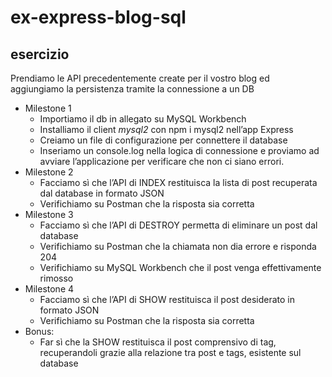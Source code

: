 #  ex-express-blog-sql

## esercizio

Prendiamo le API precedentemente create per il vostro blog ed aggiungiamo la persistenza tramite la connessione a un DB

- Milestone 1
    - Importiamo il db in allegato su MySQL Workbench
    - Installiamo il client *mysql2* con npm i mysql2 nell’app Express
    - Creiamo un file di configurazione per connettere il database
    - Inseriamo un console.log nella logica di connessione e proviamo ad avviare l’applicazione per verificare che non ci siano errori.
- Milestone 2
    - Facciamo sì che l’API di INDEX restituisca la lista di post recuperata dal database in formato JSON
    - Verifichiamo su Postman che la risposta sia corretta
- Milestone 3
    - Facciamo sì che l’API di DESTROY permetta di eliminare un post dal database
    - Verifichiamo su Postman che la chiamata non dia errore e risponda 204
    - Verifichiamo su MySQL Workbench che il post venga effettivamente rimosso
- Milestone 4
    - Facciamo sì che l’API di SHOW restituisca il post desiderato in formato JSON
    - Verifichiamo su Postman che la risposta sia corretta
- Bonus:
    - Far sì che la SHOW restituisca il post comprensivo di tag, recuperandoli grazie alla relazione tra post e tags, esistente sul database
